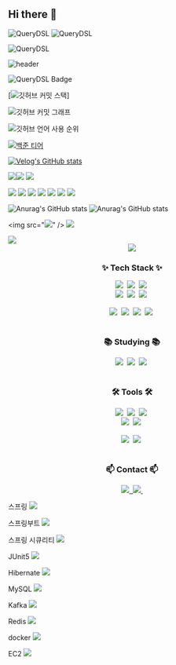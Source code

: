 ## Hi there 👋

<!--
**ssbin0916/ssbin0916** is a ✨ _special_ ✨ repository because its `README.md` (this file) appears on your GitHub profile.

Here are some ideas to get you started:

- 🔭 I’m currently working on ...
- 🌱 I’m currently learning ...
- 👯 I’m looking to collaborate on ...
- 🤔 I’m looking for help with ...
- 💬 Ask me about ...
- 📫 How to reach me: ...
- 😄 Pronouns: ...
- ⚡ Fun fact: ...
-->

![QueryDSL](https://img.shields.io/badge/querydsl-4B8BBE.svg?style=for-the-badge&logo=querydsl&logoColor=white)
![QueryDSL](https://img.shields.io/badge/querydsl-4B8BBE.svg?style=for-the-badge&logo=querydsl&logoColor=white)

![QueryDSL](https://your-image-hosting.com/path-to-your-uploaded-logo.png)

![header](https://capsule-render.vercel.app/api?type=waving&color=gradient&height=250&fontSize=40&fontAlignY=40&animation=fadeIn&text=소개말)

![QueryDSL Badge](https://img.shields.io/badge/querydsl-%23007396.svg?style=for-the-badge&logo=java&logoColor=white)

[![깃허브 커밋 스택](https://streak-stats.demolab.com?user=ssbin0916&theme=transparent&locale=ko)]

![깃허브 커밋 그래프](https://github-readme-activity-graph.vercel.app/graph?username=ssbin0916&theme=react-dark)

![깃허브 언어 사용 순위](https://github-readme-stats.vercel.app/api/top-langs/?username=ssbin0916&layout=compact&theme=dark)

[![백준 티어](http://mazassumnida.wtf/api/v2/generate_badge?boj=ssbin0916)](https://solved.ac/ssbin0916)

[![Velog's GitHub stats](https://velog-readme-stats.vercel.app/api?name=ssbin0916&color=dark)](https://velog.io/@ssbin0916)

<img src="https://img.shields.io/badge/java-007396?style=for-the-badge&logo=OpenJDK&logoColor=white"><img src="https://img.shields.io/badge/spring-%236DB33F.svg?style=for-the-badge&logo=spring&logoColor=white" />
<img src="https://img.shields.io/badge/redis-%23DD0031.svg?style=for-the-badge&logo=redis&logoColor=white" />

<img src="https://img.shields.io/badge/mysql-4479A1.svg?style=for-the-badge&logo=mysql&logoColor=white" />
<img src="https://img.shields.io/badge/JWT-black?style=for-the-badge&logo=JSON%20web%20tokens" />

<img src="https://img.shields.io/badge/AWS-%23FF9900.svg?style=for-the-badge&logo=amazon-aws&logoColor=white" />
<img src="https://img.shields.io/badge/IntelliJIDEA-000000.svg?style=for-the-badge&logo=intellij-idea&logoColor=white" />

<img src="https://img.shields.io/badge/Hibernate-59666C?style=for-the-badge&logo=Hibernate&logoColor=white" />
<img src="https://img.shields.io/badge/Gradle-02303A.svg?style=for-the-badge&logo=Gradle&logoColor=white" />
<img src="https://img.shields.io/badge/Postman-FF6C37?style=for-the-badge&logo=postman&logoColor=white" />

![Anurag's GitHub stats](https://github-readme-stats.vercel.app/api?username=ssbin0916&show_icons=true&theme=transparent)
![Anurag's GitHub stats](https://github-readme-stats.vercel.app/api?username=ssbin0916&show_icons=true&theme=radical)

<img src="<img src="https://img.shields.io/badge/jpa-20232a.svg?style=for-the-badge&logo=jpa&logoColor=61DAFB" />" />
<img src="https://img.shields.io/badge/querydsl-%23007ACC.svg?style=for-the-badge&logo=querydsl&logoColor=white" />
<img src="" />

<img src="https://img.shields.io/badge/querydsl-%23007396.svg?style=for-the-badge&logo=java&logoColor=white" />

<!--타이틀 부분-->
<div align="center">
  <img src="https://github.com/oka1313/oka1313/assets/101691440/92118a53-c5b6-40bc-b130-bf8c398d7b51" />
</div>

<!--내용 부분-->
<h3 align="center">✨ Tech Stack ✨</h3>
<div align="center">
  <img src="https://img.shields.io/badge/react-20232a.svg?style=for-the-badge&logo=react&logoColor=61DAFB" />&nbsp
  <img src="https://img.shields.io/badge/javascript-F7DF1E.svg?style=for-the-badge&logo=javascript&logoColor=20232a" />&nbsp
  <img src="https://img.shields.io/badge/html5-E34F26.svg?style=for-the-badge&logo=html5&logoColor=white" />&nbsp
</div>

<div align="center">
  <img src="https://img.shields.io/badge/styled--components-DB7093?style=for-the-badge&logo=styled-components&logoColor=ffd35b" />&nbsp
  <img src="https://img.shields.io/badge/tailwindcss-1daabb.svg?style=for-the-badge&logo=tailwind-css&logoColor=white" />&nbsp
  <img src="https://img.shields.io/badge/css3-1572B6.svg?style=for-the-badge&logo=css3&logoColor=white" />&nbsp
</div>

<br>

<div align="center">
  <img src="https://img.shields.io/badge/python-3670A0?style=for-the-badge&logo=python&logoColor=ffdd54" />&nbsp
  <img src="https://img.shields.io/badge/pandas-150458.svg?style=for-the-badge&logo=pandas&logoColor=white" />&nbsp
  <img src="https://img.shields.io/badge/numpy-4d77cf.svg?style=for-the-badge&logo=numpy&logoColor=white" />&nbsp
  <img src="https://img.shields.io/badge/Matplotlib-11557c.svg?style=for-the-badge&logo=Matplotlib&logoColor=white" />&nbsp
</div>

<br>

<h3 align="center">📚 Studying 📚</h3>
<div align="center">
  <img src="https://img.shields.io/badge/typescript-007ACC.svg?style=for-the-badge&logo=typescript&logoColor=white" />&nbsp
  <img src="https://img.shields.io/badge/React%20Query-FF4154?style=for-the-badge&logo=react%20query&logoColor=white" />&nbsp
  <img src="https://img.shields.io/badge/Recoil-3578E5?style=for-the-badge&logo=recoil&logoColor=white" />&nbsp
</div>

<br>

<h3 align="center">🛠 Tools 🛠</h3>
<div align="center">
  <img src="https://img.shields.io/badge/git-F05033.svg?style=for-the-badge&logo=git&logoColor=white" />&nbsp
  <img src="https://img.shields.io/badge/github-181717.svg?style=for-the-badge&logo=github&logoColor=white" />&nbsp
  <img src="https://img.shields.io/badge/Notion-F3F3F3.svg?style=for-the-badge&logo=notion&logoColor=black" />&nbsp
</div>

<div align="center">
  <img src="https://img.shields.io/badge/adobe%20photoshop-08253c.svg?style=for-the-badge&logo=adobe%20photoshop&logoColor=37abff" />&nbsp
  <img src="https://img.shields.io/badge/figma-F24E1E.svg?style=for-the-badge&logo=figma&logoColor=white" />&nbsp
</div>

<br>

<div align="center">
  <img src="https://img.shields.io/badge/VSCode-2C2C32.svg?style=for-the-badge&logo=visual-studio-code&logoColor=22ABF3" />&nbsp
  <img src="https://img.shields.io/badge/jupyter-2C2C32.svg?style=for-the-badge&logo=jupyter&logoColor=F37726" />&nbsp
<!--   <img src="https://img.shields.io/badge/Colab-2C2C32.svg?style=for-the-badge&logo=googlecolab&logoColor=F9AB00" />&nbsp -->
</div>

<br>

<h3 align="center">📫 Contact 📫</h3>
<div align="center">
  <a href="https://velog.io/@oka1313">
    <img src="https://img.shields.io/badge/Velog-1EBC8F?style=for-the-badge&logo=velog&logoColor=white" />&nbsp
  </a>
  <a href="mailto:oka1313@gmail.com">
    <img
      src="https://img.shields.io/badge/oka1313@gmail.com-D14836?style=for-the-badge&logo=gmail&logoColor=white"/>&nbsp
  </a>
</div>



스프링
<img src="https://img.shields.io/badge/Spring-6DB33F?style=for-the-badge&logo=Spring&logoColor=white">

스프링부트
<img src="https://img.shields.io/badge/springboot-6DB33F?style=for-the-badge&logo=springboot&logoColor=white">

스프링 시큐리티
<img src="https://img.shields.io/badge/Spring Security-6DB33F?style=for-the-badge&logo=Spring Security&logoColor=white">

JUnit5
<img src="https://img.shields.io/badge/JUnit5-25A162?style=for-the-badge&logo=JUnit5&logoColor=white">

Hibernate
<img src="https://img.shields.io/badge/Hibernate-59666C?style=for-the-badge&logo=Hibernate&logoColor=white">

MySQL
<img src="https://img.shields.io/badge/MySQL-4479A1?style=for-the-badge&logo=MySQL&logoColor=white">


Kafka
<img src="https://img.shields.io/badge/Apache Kafka-%3333333.svg?style=for-the-badge&logo=Apache Kafka&logoColor=white"> 

Redis
<img src="https://img.shields.io/badge/Redis-DC382D?style=for-the-badge&logo=Redis&logoColor=white"> 

docker
<img src="https://img.shields.io/badge/docker-%230db7ed.svg?style=for-the-badge&logo=docker&logoColor=white"> 

EC2
<img src="https://img.shields.io/badge/Amazon%20EC2-FF9900?style=for-the-badge&logo=Amazon%20EC2&logoColor=white">


